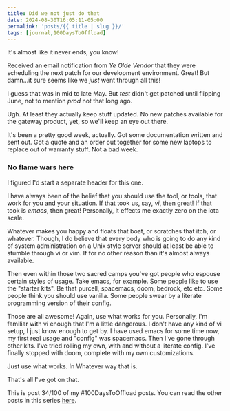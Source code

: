 ```yaml
---
title: Did we not just do that
date: 2024-08-30T16:05:11-05:00
permalink: 'posts/{{ title | slug }}/'
tags: [journal,100DaysToOffload]
---
```

It's almost like it never ends, you know!

Received an email notification from *Ye Olde Vendor* that they were scheduling the next patch for our development environment. Great! But damn...it sure seems like we *just* went through all this!

I guess that was in mid to late May. But *test* didn't get patched until flipping June, not to mention *prod* not that long ago.

Ugh. At least they actually keep stuff updated. No new patches available for the gateway product, yet, so we'll keep an eye out there.

It's been a pretty good week, actually. Got some documentation written and sent out. Got a quote and an order out together for some new laptops to replace out of warranty stuff. Not a bad week.

### No flame wars here
I figured I'd start a separate header for this one. 

I have always been of the belief that you should use the tool, or tools, that work for you and your situation. If that took us, say, *vi*, then great! If that took is *emacs*, then great! Personally, it effects me exactly zero on the iota scale.

Whatever makes you happy and floats that boat, or scratches that itch, or whatever. Though, I do believe that every body who is going to do any kind of system administration on a Unix style server should at least be able to stumble through vi or vim. If for no other reason than it's almost always available.

Then even within those two sacred camps you've got people who espouse certain styles of usage. Take emacs, for example. Some people like to use the "starter kits". Be that purcell, spacemacs, doom, bedrock, etc etc. Some people think you should use vanilla. Some people swear by a literate programming version of their config.

Those are all awesome! Again, use what works for you. Personally, I'm familiar with vi enough that I'm a little dangerous. I don't have any kind of vi setup, I just know enough to get by. I have used emacs for some time now, my first real usage and "config" was spacemacs. Then I've gone through other kits. I've tried rolling my own, with and without a literate config. I've finally stopped with doom, complete with my own customizations.

Just use what works. In Whatever way that is.

That's all I've got on that.

This is post 34/100 of my #100DaysToOffload posts. You can read the other posts in this series [here](/tags/100daystooffload).